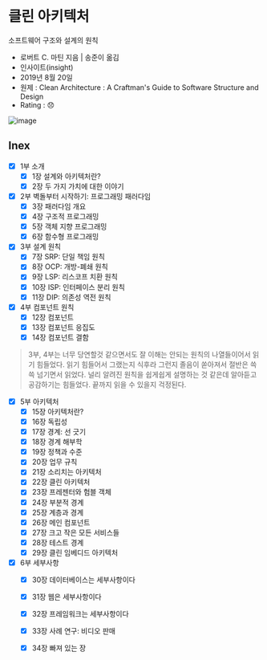 # 클린 아키텍처 

소프트웨어 구조와 설계의 원칙  

* 로버트 C. 마틴 지음 | 송준이 옮김
* 인사이트(insight)
* 2019년 8월 20일
* 원제 : Clean Architecture : A Craftman's Guide to Software Structure and Design
* Rating : :disappointed: 

![image](http://image.yes24.com/goods/77283734/200x0)

## Inex

- [x] 1부 소개
    - [x] 1장 설계와 아키텍처란?
    - [x] 2장 두 가지 가치에 대한 이야기
- [x] 2부 벽돌부터 시작하기: 프로그래밍 패러다임
    - [x] 3장 패러다임 개요
    - [x] 4장 구조적 프로그래밍
    - [x] 5장 객체 지향 프로그래밍
    - [x] 6장 함수형 프로그래밍
- [x] 3부 설계 원칙
    - [x] 7장 SRP: 단일 책임 원칙
    - [x] 8장 OCP: 개방-폐쇄 원칙
    - [x] 9장 LSP: 리스코프 치환 원칙
    - [x] 10장 ISP: 인터페이스 분리 원칙
    - [x] 11장 DIP: 의존성 역전 원칙
- [x] 4부 컴포넌트 원칙
    - [x] 12장 컴포넌트
    - [x] 13장 컴포넌트 응집도
    - [x] 14장 컴포넌트 결함
> 3부, 4부는 너무 당연할것 같으면서도 잘 이해는 안되는 원칙의 나열들이어서 읽기 힘들었다. 읽기 힘들어서 그랬는지 식후라 그런지 졸음이 쏟아져서 절반은 쓱쓱 넘기면서 읽었다. 널리 알려진 원칙을 쉽게쉽게 설명하는 것 같은데 알아듣고 공감하기는 힘들었다. 끝까지 읽을 수 있을지 걱정된다.
- [x] 5부 아키텍처
    - [x] 15장 아키텍처란?
    - [x] 16장 독립성
    - [x] 17장 경계: 선 긋기
    - [x] 18장 경계 해부학
    - [x] 19장 정책과 수준
    - [x] 20장 업무 규칙
    - [x] 21장 소리치는 아키텍처
    - [x] 22장 클린 아키텍처
    - [x] 23장 프레젠터와 험블 객체
    - [x] 24장 부분적 경계
    - [x] 25장 계층과 경계
    - [x] 26장 메인 컴포넌트
    - [x] 27장 크고 작은 모든 서비스들
    - [x] 28장 테스트 경계
    - [x] 29장 클린 임베디드 아키텍처
- [x] 6부 세부사항
    - [x] 30장 데이터베이스는 세부사항이다
    - [x] 31장 웹은 세부사항이다
    - [x] 32장 프레임워크는 세부사항이다
    - [x] 33장 사례 연구: 비디오 판매
    - [x] 34장 빠져 있는 장

